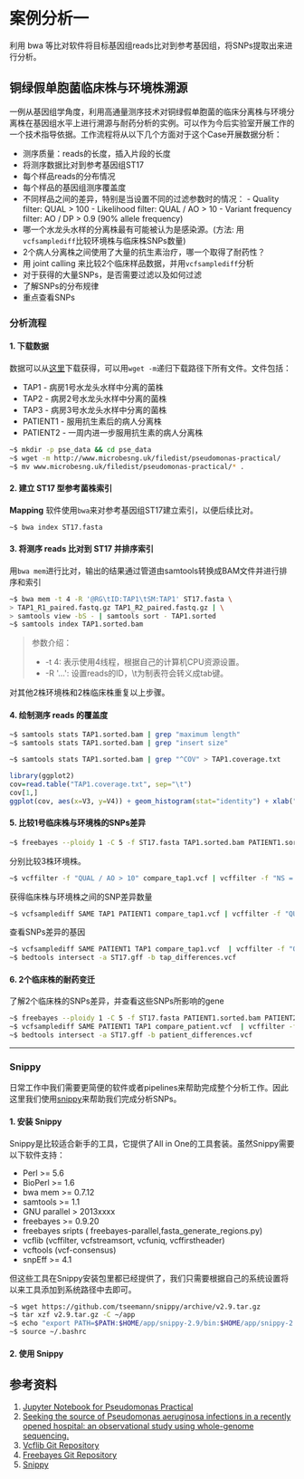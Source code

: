 # 案例分析一

利用 bwa 等比对软件将目标基因组reads比对到参考基因组，将SNPs提取出来进行分析。

## 铜绿假单胞菌临床株与环境株溯源

一例从基因组学角度，利用高通量测序技术对铜绿假单胞菌的临床分离株与环境分离株在基因组水平上进行溯源与耐药分析的实例。可以作为今后实验室开展工作的一个技术指导依据。工作流程将从以下几个方面对于这个Case开展数据分析：

- 测序质量：reads的长度，插入片段的长度
- 将测序数据比对到参考基因组ST17
 - 每个样品reads的分布情况
 - 每个样品的基因组测序覆盖度
 - 不同样品之间的差异，特别是当设置不同的过滤参数时的情况：
	     - Quality filter: QUAL > 100
         - Likelihood filter: QUAL / AO > 10
         - Variant frequency filter: AO / DP > 0.9 (90% allele frequency)
- 哪一个水龙头水样的分离株最有可能被认为是感染源。(方法: 用`vcfsamplediff`比较环境株与临床株SNPs数量)
- 2个病人分离株之间使用了大量的抗生素治疗，哪一个取得了耐药性？
 - 用 joint calling 来比较2个临床样品数据，并用`vcfsamplediff`分析
 - 对于获得的大量SNPs，是否需要过滤以及如何过滤
 - 了解SNPs的分布规律
 - 重点查看SNPs

### 分析流程

#### 1. 下载数据

数据可以从[这里](http://www.microbesng.uk/filedist/pseudomonas-practical/)下载获得，可以用`wget -m`递归下载路径下所有文件。文件包括：

- TAP1 - 病房1号水龙头水样中分离的菌株
- TAP2 - 病房2号水龙头水样中分离的菌株
- TAP3 - 病房3号水龙头水样中分离的菌株
- PATIENT1 - 服用抗生素后的病人分离株
- PATIENT2 - 一周内进一步服用抗生素的病人分离株

```bash
~$ mkdir -p pse_data && cd pse_data
~$ wget -m http://www.microbesng.uk/filedist/pseudomonas-practical/
~$ mv www.microbesng.uk/filedist/pseudomonas-practical/* .
```

#### 2. 建立 ST17 型参考菌株索引

**Mapping** 软件使用`bwa`来对参考基因组ST17建立索引，以便后续比对。

```bash
~$ bwa index ST17.fasta
```

#### 3. 将测序 reads 比对到 ST17 并排序索引

用`bwa mem`进行比对，输出的结果通过管道由samtools转换成BAM文件并进行排序和索引

```bash
~$ bwa mem -t 4 -R '@RG\tID:TAP1\tSM:TAP1' ST17.fasta \
> TAP1_R1_paired.fastq.gz TAP1_R2_paired.fastq.gz | \
> samtools view -bS - | samtools sort - TAP1.sorted
~$ samtools index TAP1.sorted.bam
```

> 参数介绍：
> * -t 4: 表示使用4线程，根据自己的计算机CPU资源设置。
> * -R '...': 设置reads的ID，\t为制表符会转义成tab键。

对其他2株环境株和2株临床株重复以上步骤。


#### 4. 绘制测序 reads 的覆盖度

```bash
~$ samtools stats TAP1.sorted.bam | grep "maximum length"
~$ samtools stats TAP1.sorted.bam | grep "insert size"
```


```bash
~$ samtools stats TAP1.sorted.bam | grep "^COV" > TAP1.coverage.txt
```

```r
library(ggplot2)
cov=read.table("TAP1.coverage.txt", sep="\t")
cov[1,]
ggplot(cov, aes(x=V3, y=V4)) + geom_histogram(stat="identity") + xlab("Coverage") + ylab("Count")
```

#### 5. 比较1号临床株与环境株的SNPs差异

```bash
~$ freebayes --ploidy 1 -C 5 -f ST17.fasta TAP1.sorted.bam PATIENT1.sorted.bam  > compare_tap1.vcf
```

分别比较3株环境株。

```bash
~$ vcffilter -f "QUAL / AO > 10" compare_tap1.vcf | vcffilter -f "NS = 2" | wc -l 
```

获得临床株与环境株之间的SNP差异数量

```bash
~$ vcfsamplediff SAME TAP1 PATIENT1 compare_tap1.vcf | vcffilter -f "QUAL / AO > 10" | vcffilter -f "NS = 2" | vcffilter -f "! ( SAME = germline ) " | grep -v "^#" | wc -l 
```

查看SNPs差异的基因

```bash
~$ vcfsamplediff SAME PATIENT1 TAP1 compare_tap1.vcf  | vcffilter -f "QUAL / AO > 10" | vcffilter -f "NS = 2" | vcffilter -f "! ( SAME = germline ) " > tap_differences.vcf 
~$ bedtools intersect -a ST17.gff -b tap_differences.vcf
```

#### 6. 2个临床株的耐药变迁

了解2个临床株的SNPs差异，并查看这些SNPs所影响的gene

```bash
~$ freebayes --ploidy 1 -C 5 -f ST17.fasta PATIENT1.sorted.bam PATIENT2.sorted.bam > compare_patient.vcf
~$ vcfsamplediff SAME PATIENT1 TAP1 compare_patient.vcf  | vcffilter -f "QUAL / AO > 10" | vcffilter -f "NS = 2" | vcffilter -f "! ( SAME = germline ) " > patient_differences.vcf
~$ bedtools intersect -a ST17.gff -b patient_differences.vcf
```

---

### Snippy

日常工作中我们需要更简便的软件或者pipelines来帮助完成整个分析工作。因此这里我们使用[snippy](https://github.com/tseemann/snippy/blob/master/bin/snippy)来帮助我们完成分析SNPs。


#### 1. 安装 Snippy

Snippy是比较适合新手的工具，它提供了All in One的工具套装。虽然Snippy需要以下软件支持：

- Perl >= 5.6
- BioPerl >= 1.6
- bwa mem >= 0.7.12
- samtools >= 1.1
- GNU parallel > 2013xxxx
- freebayes >= 0.9.20
- freebayes sripts ( freebayes-parallel,fasta\_generate\_regions.py)
- vcflib (vcffilter, vcfstreamsort, vcfuniq, vcffirstheader)
- vcftools (vcf-consensus)
- snpEff >= 4.1

但这些工具在Snippy安装包里都已经提供了，我们只需要根据自己的系统设置将以来工具添加到系统路径中去即可。


```bash
~$ wget https://github.com/tseemann/snippy/archive/v2.9.tar.gz
~$ tar xzf v2.9.tar.gz -C ~/app
~$ echo "export PATH=$PATH:$HOME/app/snippy-2.9/bin:$HOME/app/snippy-2.9/binaries/linux/" >> ~/.bashrc
~$ source ~/.bashrc

```

#### 2. 使用 Snippy

## 参考资料

1. [Jupyter Notebook for Pseudomonas Practical](http://nbviewer.jupyter.org/github/nickloman/nickloman.github.com/blob/master/tutorials/Pseudomonas-practical.ipynb)
2. [Seeking the source of Pseudomonas aeruginosa infections in a recently opened hospital: an observational study using whole-genome sequencing.](http://bmjopen.bmj.com/content/4/11/e006278.full)
3. [Vcflib Git Repository](https://github.com/ekg/vcflib)
4. [Freebayes Git Repository](https://github.com/ekg/freebayes)
5. [Snippy](https://github.com/tseemann/snippy)